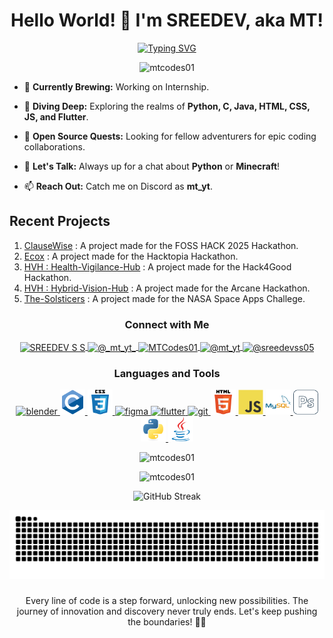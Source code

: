 <h1 align="center">Hello World! 👋 I'm SREEDEV, aka MT!</h1>
<div align="center">
  <a href="https://git.io/typing-svg"><img src="https://readme-typing-svg.demolab.com?font=Fira+Code&size=50&duration=2000&pause=500&center=true&vCenter=true&width=435&lines=-+I+am+a+Developer;I+am+a+Designer;I+am+an+Editor" alt="Typing SVG" /></a>
</div>
<p align="center">
  <img src="https://github-profile-trophy.vercel.app/?username=mtcodes01&theme=radical" alt="mtcodes01" />
</p>

- 🔭 **Currently Brewing:** Working on Internship.

- 🌱 **Diving Deep:** Exploring the realms of **Python, C, Java, HTML, CSS, JS, and Flutter**.

- 👯 **Open Source Quests:** Looking for fellow adventurers for epic coding collaborations.

- 💬 **Let's Talk:** Always up for a chat about **Python** or **Minecraft**!

- 📫 **Reach Out:** Catch me on Discord as **mt_yt**.

## Recent Projects

1. [ClauseWise](https://github.com/MTCodes01/ClauseWise) : A project made for the FOSS HACK 2025 Hackathon.
2. [Ecox](https://github.com/MTCodes01/Pattona-Pattans) : A project made for the Hacktopia Hackathon.
3. [HVH : Health-Vigilance-Hub](https://github.com/MTCodes01/HVH-Health-Vigilance-Hub) : A project made for the Hack4Good Hackathon.
4. [HVH : Hybrid-Vision-Hub](https://github.com/MTCodes01/HVH) : A project made for the Arcane Hackathon.
5. [The-Solsticers](https://github.com/MTCodes01/The-Solsticers) : A project made for the NASA Space Apps Challege.
</p>

<h3 align="center" class="title">Connect with Me</h3>
<p align="center">
  <a href="https://www.linkedin.com/in/sreedev-ss-3096aa291/" target="blank">
    <img align="center" src="https://raw.githubusercontent.com/rahuldkjain/github-profile-readme-generator/master/src/images/icons/Social/linked-in-alt.svg" alt="SREEDEV S S" height="30" width="40" />
  </a>
  <a href="https://instagram.com/_mt_yt_" target="blank">
    <img align="center" src="https://raw.githubusercontent.com/rahuldkjain/github-profile-readme-generator/master/src/images/icons/Social/instagram.svg" alt="@_mt_yt_" height="30" width="40" />
  </a>
  <a href="https://github.com/MTCodes01" target="blank">
    <img align="center" src="https://raw.githubusercontent.com/rahuldkjain/github-profile-readme-generator/master/src/images/icons/Social/github.svg" alt="MTCodes01" height="30" width="40" />
  </a>
  <a href="https://www.youtube.com/@mt_yt" target="blank">
    <img align="center" src="https://raw.githubusercontent.com/rahuldkjain/github-profile-readme-generator/master/src/images/icons/Social/youtube.svg" alt="@mt_yt" height="30" width="40" />
  </a>
  <a href="https://www.hackerrank.com/sreedevss05" target="blank">
    <img align="center" src="https://raw.githubusercontent.com/rahuldkjain/github-profile-readme-generator/master/src/images/icons/Social/hackerrank.svg" alt="@sreedevss05" height="30" width="40" />
  </a>
</p>

<h3 align="center" class="title">Languages and Tools</h3>
<p align="center">
  <a href="https://www.blender.org/" target="_blank" rel="noreferrer">
    <img src="https://download.blender.org/branding/community/blender_community_badge_white.svg" alt="blender" width="40" height="40" />
  </a>
  <a href="https://www.cprogramming.com/" target="_blank" rel="noreferrer">
    <img src="https://raw.githubusercontent.com/devicons/devicon/master/icons/c/c-original.svg" alt="c" width="40" height="40" />
  </a>
  <a href="https://www.w3schools.com/css/" target="_blank" rel="noreferrer">
    <img src="https://raw.githubusercontent.com/devicons/devicon/master/icons/css3/css3-original-wordmark.svg" alt="css3" width="40" height="40" />
  </a>
  <a href="https://www.figma.com/" target="_blank" rel="noreferrer">
    <img src="https://www.vectorlogo.zone/logos/figma/figma-icon.svg" alt="figma" width="40" height="40" />
  </a>
  <a href="https://flutter.dev" target="_blank" rel="noreferrer">
    <img src="https://www.vectorlogo.zone/logos/flutterio/flutterio-icon.svg" alt="flutter" width="40" height="40" />
  </a>
  <a href="https://git-scm.com/" target="_blank" rel="noreferrer">
    <img src="https://www.vectorlogo.zone/logos/git-scm/git-scm-icon.svg" alt="git" width="40" height="40" />
  </a>
  <a href="https://www.w3.org/html/" target="_blank" rel="noreferrer">
    <img src="https://raw.githubusercontent.com/devicons/devicon/master/icons/html5/html5-original-wordmark.svg" alt="html5" width="40" height="40" />
  </a>
  <a href="https://developer.mozilla.org/en-US/docs/Web/JavaScript" target="_blank" rel="noreferrer">
    <img src="https://raw.githubusercontent.com/devicons/devicon/master/icons/javascript/javascript-original.svg" alt="javascript" width="40" height="40" />
  </a>
  <a href="https://www.mysql.com/" target="_blank" rel="noreferrer">
    <img src="https://raw.githubusercontent.com/devicons/devicon/master/icons/mysql/mysql-original-wordmark.svg" alt="mysql" width="40" height="40" />
  </a>
  <a href="https://www.photoshop.com/en" target="_blank" rel="noreferrer">
    <img src="https://raw.githubusercontent.com/devicons/devicon/master/icons/photoshop/photoshop-line.svg" alt="photoshop" width="40" height="40" />
  </a>
  <a href="https://www.python.org" target="_blank" rel="noreferrer">
    <img src="https://raw.githubusercontent.com/devicons/devicon/master/icons/python/python-original.svg" alt="python" width="40" height="40" />
  </a>
  <a href="https://www.java.com/en/" target="_blank" rel="noreferrer">
    <img src="https://raw.githubusercontent.com/devicons/devicon/master/icons/java/java-original.svg" alt="java" width="40" height="40" />
  </a>
</p>

<p align="center">
  <img src="https://github-readme-stats.vercel.app/api/top-langs?username=mtcodes01&theme=dark&show_icons=true&locale=en&layout=compact" alt="mtcodes01" />
</p>
<p align="center">
  <img src="https://github-readme-stats.vercel.app/api?username=mtcodes01&theme=dark&show_icons=true&locale=en" alt="mtcodes01" />
</p>
<p align="center">
  <img src="https://streak-stats.demolab.com?user=mtcodes01&theme=dark" alt="GitHub Streak"/>
</p>
<p align="center">
<img src="https://raw.githubusercontent.com/mtcodes01/mtcodes01/output/snake.svg" alt="Snake animation" />
</p>

###

<div align="center">
  Every line of code is a step forward, unlocking new possibilities. The journey of innovation and discovery never truly ends. Let's keep pushing the boundaries! 🚀✨
</div>
